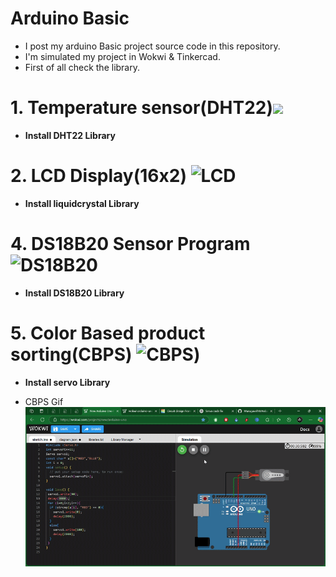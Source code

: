 # Arduino Basic 
- I post my arduino Basic project source code in this repository.
- I'm simulated my project in Wokwi & Tinkercad.
- First of all check the library.

# 1. Temperature sensor(DHT22)![](https://github.com/Murugavel14/Arduino/blob/main/1.%20Temperature%20Sensor(DHT22))

- **Install DHT22 Library**

# 2. LCD Display(16x2) ![LCD](https://github.com/Murugavel14/Arduino/blob/main/2.%20LCD%20display%20(16x2))

- **Install liquidcrystal Library**

# 4. DS18B20 Sensor Program ![DS18B20](https://github.com/Murugavel14/Arduino/blob/main/4.%20DS18B20%20Sensor%20Program)

- **Install DS18B20 Library**

# 5. Color Based product sorting(CBPS) ![CBPS](https://github.com/Murugavel14/Arduino/blob/main/5.%20Color%20Based%20product%20sorting))

- **Install servo Library**

- CBPS Gif
  ![CBPS](https://github.com/Murugavel14/Arduino/blob/main/docs/servo.gif)
